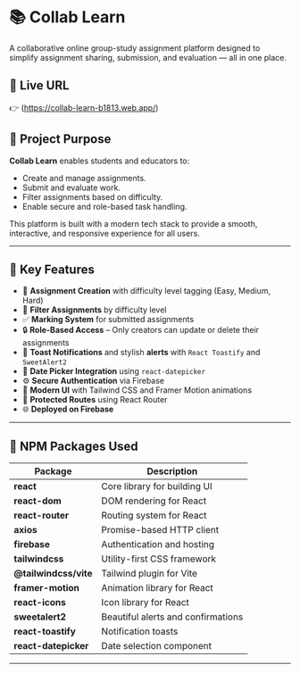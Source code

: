 # 📚 Collab Learn

A collaborative online group-study assignment platform designed to simplify assignment sharing, submission, and evaluation — all in one place.

## 🔗 Live URL
👉 (https://collab-learn-b1813.web.app/)


## 🎯 Project Purpose

**Collab Learn** enables students and educators to:
- Create and manage assignments.
- Submit and evaluate work.
- Filter assignments based on difficulty.
- Enable secure and role-based task handling.

This platform is built with a modern tech stack to provide a smooth, interactive, and responsive experience for all users.

---

## 🚀 Key Features

- 📝 **Assignment Creation** with difficulty level tagging (Easy, Medium, Hard)
- 📂 **Filter Assignments** by difficulty level
- ✅ **Marking System** for submitted assignments
- 🔒 **Role-Based Access** – Only creators can update or delete their assignments
- 🎉 **Toast Notifications** and stylish **alerts** with `React Toastify` and `SweetAlert2`
- 📅 **Date Picker Integration** using `react-datepicker`
- ⚙️ **Secure Authentication** via Firebase
- 🌙 **Modern UI** with Tailwind CSS and Framer Motion animations
- 🔄 **Protected Routes** using React Router
- 🌐 **Deployed on Firebase**

---

## 🧩 NPM Packages Used

| Package | Description |
|--------|-------------|
| **react** | Core library for building UI |
| **react-dom** | DOM rendering for React |
| **react-router** | Routing system for React |
| **axios** | Promise-based HTTP client |
| **firebase** | Authentication and hosting |
| **tailwindcss** | Utility-first CSS framework |
| **@tailwindcss/vite** | Tailwind plugin for Vite |
| **framer-motion** | Animation library for React |
| **react-icons** | Icon library for React |
| **sweetalert2** | Beautiful alerts and confirmations |
| **react-toastify** | Notification toasts |
| **react-datepicker** | Date selection component |

---

